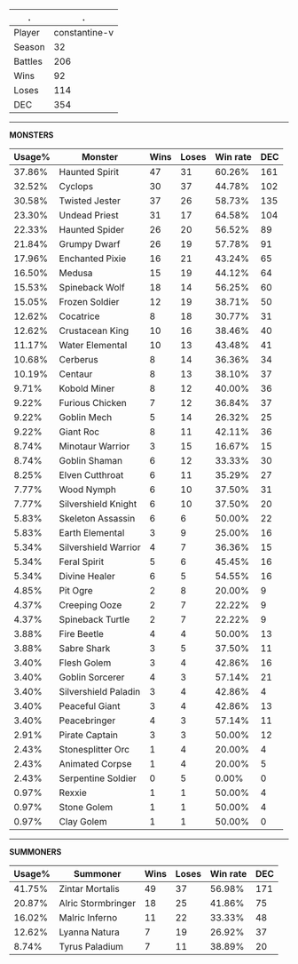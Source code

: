 .|.
|-|-
Player|constantine-v
Season|32
Battles|206
Wins|92
Loses|114
DEC|354

---
**MONSTERS**

Usage%|Monster|Wins|Loses|Win rate|DEC|
-|-|-|-|-|-|
37.86%|Haunted Spirit|47|31|60.26%|161|
32.52%|Cyclops|30|37|44.78%|102|
30.58%|Twisted Jester|37|26|58.73%|135|
23.30%|Undead Priest|31|17|64.58%|104|
22.33%|Haunted Spider|26|20|56.52%|89|
21.84%|Grumpy Dwarf|26|19|57.78%|91|
17.96%|Enchanted Pixie|16|21|43.24%|65|
16.50%|Medusa|15|19|44.12%|64|
15.53%|Spineback Wolf|18|14|56.25%|60|
15.05%|Frozen Soldier|12|19|38.71%|50|
12.62%|Cocatrice|8|18|30.77%|31|
12.62%|Crustacean King|10|16|38.46%|40|
11.17%|Water Elemental|10|13|43.48%|41|
10.68%|Cerberus|8|14|36.36%|34|
10.19%|Centaur|8|13|38.10%|37|
9.71%|Kobold Miner|8|12|40.00%|36|
9.22%|Furious Chicken|7|12|36.84%|37|
9.22%|Goblin Mech|5|14|26.32%|25|
9.22%|Giant Roc|8|11|42.11%|36|
8.74%|Minotaur Warrior|3|15|16.67%|15|
8.74%|Goblin Shaman|6|12|33.33%|30|
8.25%|Elven Cutthroat|6|11|35.29%|27|
7.77%|Wood Nymph|6|10|37.50%|31|
7.77%|Silvershield Knight|6|10|37.50%|20|
5.83%|Skeleton Assassin|6|6|50.00%|22|
5.83%|Earth Elemental|3|9|25.00%|16|
5.34%|Silvershield Warrior|4|7|36.36%|15|
5.34%|Feral Spirit|5|6|45.45%|16|
5.34%|Divine Healer|6|5|54.55%|16|
4.85%|Pit Ogre|2|8|20.00%|9|
4.37%|Creeping Ooze|2|7|22.22%|9|
4.37%|Spineback Turtle|2|7|22.22%|9|
3.88%|Fire Beetle|4|4|50.00%|13|
3.88%|Sabre Shark|3|5|37.50%|11|
3.40%|Flesh Golem|3|4|42.86%|16|
3.40%|Goblin Sorcerer|4|3|57.14%|21|
3.40%|Silvershield Paladin|3|4|42.86%|4|
3.40%|Peaceful Giant|3|4|42.86%|13|
3.40%|Peacebringer|4|3|57.14%|11|
2.91%|Pirate Captain|3|3|50.00%|12|
2.43%|Stonesplitter Orc|1|4|20.00%|4|
2.43%|Animated Corpse|1|4|20.00%|5|
2.43%|Serpentine Soldier|0|5|0.00%|0|
0.97%|Rexxie|1|1|50.00%|4|
0.97%|Stone Golem|1|1|50.00%|4|
0.97%|Clay Golem|1|1|50.00%|0|

---
**SUMMONERS**

Usage%|Summoner|Wins|Loses|Win rate|DEC|
-|-|-|-|-|-|
41.75%|Zintar Mortalis|49|37|56.98%|171|
20.87%|Alric Stormbringer|18|25|41.86%|75|
16.02%|Malric Inferno|11|22|33.33%|48|
12.62%|Lyanna Natura|7|19|26.92%|37|
8.74%|Tyrus Paladium|7|11|38.89%|20|

